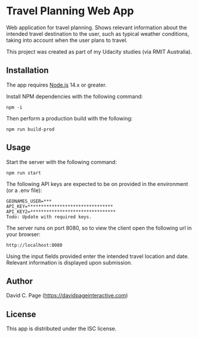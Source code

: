 # Travel Planning Web App

Web application for travel planning. Shows relevant information about the intended travel destination to the user, such as typical weather conditions, taking into account when the user plans to travel.

This project was created as part of my Udacity studies (via RMIT Australia).

## Installation

The app requires [Node.js](https://nodejs.org/en/) 14.x or greater.

Install NPM dependencies with the following command:

    npm -i

Then perform a production build with the following:

    npm run build-prod

## Usage

Start the server with the following command:

    npm run start


The following API keys are expected to be on provided in the environment (or a .env file):

    GEONAMES_USER=***
    API_KEY=********************************
    API_KEY2=********************************
    Todo: Update with required keys.

The server runs on port 8080, so to view the client open the following url in your browser:

    http://localhost:8080

Using the input fields provided enter the intended travel location and date. Relevant information is displayed upon submission.

## Author

David C. Page (https://davidpageinteractive.com)

## License

This app is distributed under the ISC license.